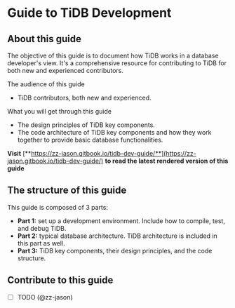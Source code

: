 # Guide to TiDB Development

## About this guide

The objective of this guide is to document how TiDB works in a database developer's view. It's a comprehensive resource for contributing to TiDB for both new and experienced contributors.

The audience of this guide

* TiDB contributors, both new and experienced.

What you will get through this guide

* The design principles of TiDB key components.
* The code architecture of TiDB key components and how they work together to provide basic database functionalities.

**Visit** [**https://zz-jason.gitbook.io/tidb-dev-guide/**](https://zz-jason.gitbook.io/tidb-dev-guide/) **to read the latest rendered version of this guide**

## The structure of this guide

This guide is composed of 3 parts:

* **Part 1:** set up a development environment. Include how to compile, test, and debug TiDB.
* **Part 2:** typical database architecture. TiDB architecture is included in this part as well.
* **Part 3:** TiDB key components, their design principles, and the code structure.

## Contribute to this guide

* [ ] TODO \(@zz-jason\)

